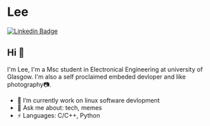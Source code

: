 # Lee

[![Linkedin Badge](https://img.shields.io/badge/-kunalraghav-blue?style=flat-square&logo=Linkedin&logoColor=white&link=https://www.linkedin.com/in/kunalraghav/)](https://www.linkedin.com/in/liboqian/)

## Hi 👋

I'm Lee, I'm a Msc student in Electronical Engineering at university of Glasgow. I'm also a self proclaimed embeded devloper and like photography📷.

- 🔭 I’m currently work on linux software devlopment
- 💬 Ask me about: tech, memes
- ⚡ Languages: C/C++, Python
